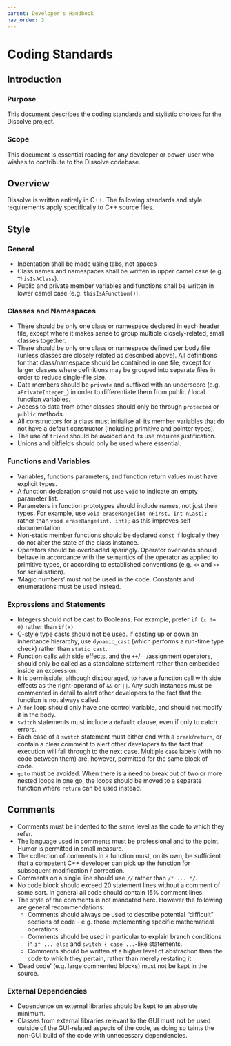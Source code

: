 ```yaml
---
parent: Developer's Handbook
nav_order: 3
---
```

# Coding Standards

## Introduction

### Purpose
This document describes the coding standards and stylistic choices for the Dissolve project.

### Scope
This document is essential reading for any developer or power-user who wishes to contribute to the Dissolve codebase.

## Overview

Dissolve is written entirely in C++. The following standards and style requirements apply specifically to C++ source files.

## Style

### General
- Indentation shall be made using tabs, not spaces
- Class names and namespaces shall be written in upper camel case (e.g. `ThisIsAClass`).
- Public and private member variables and functions shall be written in lower camel case (e.g. `thisIsAFunction()`).

### Classes and Namespaces
- There should be only one class or namespace declared in each header file, except where it makes sense to group multiple closely-related, small classes together.
- There should be only one class or namespace defined per body file (unless classes are closely related as described above). All definitions for that class/namespace should be contained in one file, except for larger classes where definitions may be grouped into separate files in order to reduce single-file size.
- Data members should be `private` and suffixed with an underscore (e.g. `aPrivateInteger_`) in order to differentiate them from public / local function variables.
- Access to data from other classes should only be through `protected` or `public` methods.
- All constructors for a class must initialise all its member variables that do not have a default constructor (including primitive and pointer types).
- The use of `friend` should be avoided and its use requires justification.
- Unions and bitfields should only be used where essential.

### Functions and Variables
- Variables, functions parameters, and function return values must have explicit types.
- A function declaration should not use `void` to indicate an empty parameter list.
- Parameters in function prototypes should include names, not just their types. For example, use `void eraseRange(int nFirst, int nLast);` rather than `void eraseRange(int, int);` as this improves self-documentation.
- Non-static member functions should be declared `const` if logically they do not alter the state of the class instance.
- Operators should be overloaded sparingly. Operator overloads should behave in accordance with the semantics of the operator as applied to primitive types, or according to established conventions (e.g. `<<` and `>>` for serialisation).
- ‘Magic numbers’ must not be used in the code. Constants and enumerations must be used instead.

### Expressions and Statements
- Integers should not be cast to Booleans. For example, prefer `if (x != 0)` rather than `if(x)`
- C-style type casts should not be used. If casting up or down an inheritance hierarchy, use `dynamic_cast` (which performs a run-time type check) rather than `static_cast`.
- Function calls with side effects, and the `++`/`--`/assignment operators, should only be called as a standalone statement rather than embedded inside an expression.
- It is permissible, although discouraged, to have a function call with side effects as the right-operand of `&&` or `||`. Any such instances must be commented in detail to alert other developers to the fact that the function is not always called.
- A `for` loop should only have one control variable, and should not modify it in the body.
- `switch` statements must include a `default` clause, even if only to catch errors.
- Each case of a `switch` statement must either end with a `break`/`return`, or contain a clear comment to alert other developers to the fact that execution will fall through to the next case. Multiple `case` labels (with no code between them) are, however, permitted for the same block of code.
- `goto` must be avoided. When there is a need to break out of two or more nested loops in one go, the loops should be moved to a separate function where `return` can be used instead.

## Comments
- Comments must be indented to the same level as the code to which they refer.
- The language used in comments must be professional and to the point. Humor is permitted in small measure.
- The collection of comments in a function must, on its own, be sufficient that a competent C++ developer can pick up the function for subsequent modification / correction.
- Comments on a single line should use `//` rather than `/* ... */`.
- No code block should exceed 20 statement lines without a comment of some sort. In general all code should contain 15% comment lines.
- The style of the comments is not mandated here. However the following are general recommendations:
	- Comments should always be used to describe potential “difficult” sections of code - e.g. those implementing specific mathematical operations.
	- Comments should be used in particular to explain branch conditions in `if ... else` and `switch { case ...`-like statements.
	- Comments should be written at a higher level of abstraction than the code to which they pertain, rather than merely restating it.
- ‘Dead code’ (e.g. large commented blocks) must not be kept in the source.

### External Dependencies
- Dependence on external libraries should be kept to an absolute minimum.
- Classes from external libraries relevant to the GUI must **not** be used outside of the GUI-related aspects of the code, as doing so taints the non-GUI build of the code with unnecessary dependencies.
